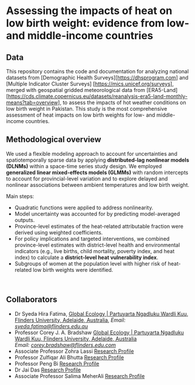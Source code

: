 # Assessing the impacts of heat on low birth weight: evidence from low- and middle-income countries  

## Data  

This repository contains the code and documentation for analyzing national datasets from [Demographic Health Surveys][https://dhsprogram.com] and [Multiple Indicator Cluster Surveys] [https://mics.unicef.org/surveys], merged with geospatial gridded meteorological data from [ERA5-Land][https://cds.climate.copernicus.eu/datasets/reanalysis-era5-land-monthly-means?tab=overview], to assess the impacts of hot weather conditions on low birth weight in Pakistan. This study is the most comprehensive assessment of heat impacts on low birth weights for low- and middle-income countries.

## Methodological overview  

We used a flexible modeling approach to account for uncertainties and spatiotemporally sparse data by applying **distributed-lag nonlinear models (DLNMs)** within a space-time series study design. We employed **generalized linear mixed-effects models (GLMMs)** with random intercepts to account for provincial-level variation and to explore delayed and nonlinear associations between ambient temperatures and low birth weight.  

Main steps:  
- Quadratic functions were applied to address nonlinearity.  
- Model uncertainty was accounted for by predicting model-averaged outputs.  
- Province-level estimates of the heat-related attributable fraction were derived using weighted coefficients.  
- For policy implications and targeted interventions, we combined province-level estimates with district-level health and environmental indicators (e.g., live births, child mortality, poverty index, and heat index) to calculate a **district-level heat vulnerability index**.  
- Subgroups of women at the population level with higher risk of heat-related low birth weights were identified.  
<br>

## Collaborators  
- Dr Syeda Hira Fatima, [Global Ecology | Partuyarta Ngadluku Wardli Kuu, Flinders University, Adelaide, Australia](https://globalecologyflinders.com/people/#SHF), *Email: syeda.fatima@flinders.edu.au*  
- Professor Corey J. A. Bradshaw
[Global Ecology | Partuyarta Ngadluku Wardli Kuu, Flinders University, Adelaide, Australia](https://globalecologyflinders.com/people/#DIRECTOR)  
*Email: corey.bradshaw@flinders.edu.com*
- Associate Professor Zohra Lassi
  [Research Profile](https://researchers.adelaide.edu.au/profile/zohra.lassi)  
- Professor Zulfiqar Ali Bhutta
  [Research Profile](https://www.sickkids.ca/en/staff/b/zulfiqar-bhutta/)  
- Professor Peng Bi
  [Research Profile](https://researchers.adelaide.edu.au/profile/peng.bi)  
- Dr Jai Das
  [Research Profile](https://www.aku.edu/mcpk/faculty/Pages/profile.aspx?ProfileID=307&Name=Jai++Das)  
- Associate Professor Salima MeherAli
  [Research Profile](https://apps.ualberta.ca/directory/person/meherali)  
<br>
